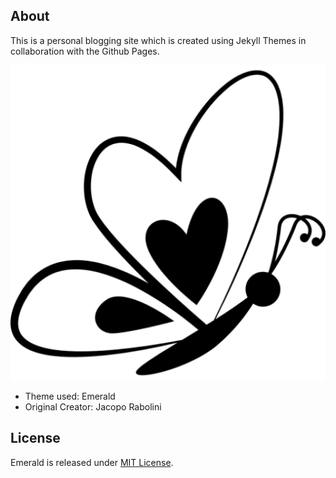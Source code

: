 ## About
This is a personal blogging site which is created using Jekyll Themes in collaboration with the Github Pages.

![Bliss to my soul](/img/icon.png "Logo")

- Theme used: Emerald 
- Original Creator: Jacopo Rabolini

## License
Emerald is released under [MIT License](license.md).
